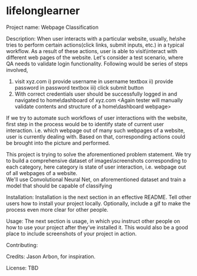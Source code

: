 # lifelonglearner

Project name: Webpage Classification

Description: When user interacts with a particular website, usually, he\she tries to perform certain actions(click links, submit inputs, etc.) in a typical workflow. As a result of these actions, user is able to visit\interact with different web pages of the website. 
Let's consider a test scenario, where QA needs to validate login functionality. Following would be series of steps involved,
1) visit xyz.com <Tester will manually validate contents and structure of a login webpage>
  i) provide username in username textbox
  ii) provide password in password textbox
  iii) click submit button
2) With correct credentials user should be successfully logged in and navigated to home\dashboard of xyz.com <Again tester will manually validate contents and structure of a home\dashboard webpage>

If we try to automate such workflows of user interactions with the website, first step in the process would be to identify state of current user interaction. i.e. which webpage out of many such webpages of a website, user is currently dealing with. Based on that, corresponding actions could be brought into the picture and performed. 

This project is trying to solve the aforementioned problem statement. We try to build a comprehensive dataset of images\screenshots corresponding to each category, here category is state of user interaction, i.e. webpage out of all webpages of a website.  
We'll use Convolutional Neural Net, on aforementioned dataset and train a model that should be capable of classifying 

Installation: Installation is the next section in an effective README. Tell other users how to install your project locally. Optionally, include a gif to make the process even more clear for other people.

Usage: The next section is usage, in which you instruct other people on how to use your project after they’ve installed it. This would also be a good place to include screenshots of your project in action.

Contributing: 

Credits: Jason Arbon, for inspiration. 

License: TBD
